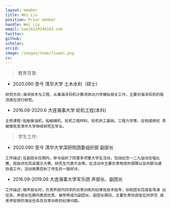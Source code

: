 ```yaml
---
layout: member
title: Wei Liu
position: Prior member
handle: Wei Liu
email: Lwei812924@163.com
twitter: 
github: 
scholar:
orcid: 
image: /images/team/liuwei.png
cv: 
---
```


> 教育背景:

- 2020.090 至今 清华大学 土木水利（硕士）

```
研究方向:海洋技术与工程，从事海洋风机计算流体动力学模拟相关工作，主要对海洋风机的尾流效应进行研究。
```

- 2016.09-2020.6 大连海事大学 轮机工程(本科)

```
主修课程:船舶柴油机、船舶辅机、轮机工程材料、轮机热工基础、工程力学等。在校成绩优 秀被推免至清华大学继续研究生学业。
```

> 学生工作:

- 2020.090 至今 清华大学深研院团委组织部 副部长

```
工作描述:在副部长任期内，参与组织了院里多项重大学生活动，包括纪念一二九运动合唱比 赛、班级评优风采展示大赛、研究生代表大会等。在活动中主要负责物资的保障以及外联沟通 协调工作，活动效果受到了师生的一致好评。
```

- 2016.09-2019.06 大连海事大学军乐团 声部长、副团长

```
工作描述:做声部长时，负责声部内同学的日常训练的纪律及技术指导，协助团长完成各场演 出任务。声部长任期内表现优秀，被举荐成为副团长，副团长期间，主要负责协调各位同学完 成老师安排的演出任务及日常训练的纪律问题。
```